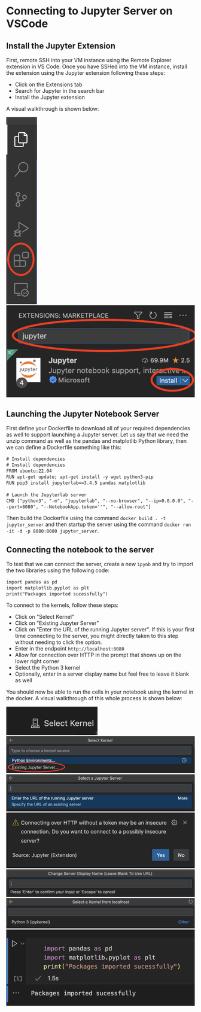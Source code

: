 # Connecting to Jupyter Server on VSCode

## Install the Jupyter Extension 

First, remote SSH into your VM instance using the Remote Explorer extension in VS Code. Once you have SSHed into the VM instance, install the extension using the Jupyter extension following these steps:
* Click on the Extensions tab
* Search for Jupyter in the search bar
* Install the Jupyter extension

A visual walkthrough is shown below:

<img src="extension-tab.png">

<img src="juypter-install.png">


## Launching the Jupyter Notebook Server

First define your Dockerfile to download all of your required dependencies as well to support launching a Jupyter server. Let us say that we need the unzip command as well as the pandas and matplotlib Python library, then we can define a Dockerfile something like this: 
```
# Install dependencies
# Install dependencies
FROM ubuntu:22.04
RUN apt-get update; apt-get install -y wget python3-pip
RUN pip3 install jupyterlab==3.4.5 pandas matplotlib

# Launch the Jupyterlab server
CMD ["python3", "-m", "jupyterlab", "--no-browser", "--ip=0.0.0.0", "--port=8080", "--NotebookApp.token=''", "--allow-root"]
```

Then build the Dockerfile using the command `docker build . -t jupyter_server` and then startup the server using the command `docker run -it -d -p 8080:8080 jupyter_server`.

## Connecting the notebook to the server

To test that we can connect the server, create a new `ipynb` and try to import the two libraries using the following code: 
```
import pandas as pd
import matplotlib.pyplot as plt
print("Packages imported sucessfully")
```

To connect to the kernels, follow these steps:
* Click on "Select Kernel"
* Click on "Existing Jupyter Server"
* Click on "Enter the URL of the running Jupyter server". If this is your first time connecting to the server, you might directly taken to this step without needing to click the option.
* Enter in the endpoint `http://localhost:8080`
* Allow for connection over HTTP in the prompt that shows up on the lower right corner
* Select the Python 3 kernel 
* Optionally, enter in a server display name but feel free to leave it blank as well

You should now be able to run the cells in your notebook using the kernel in the docker. A visual walkthrough of this whole process is shown below:

<img src="select-kernel.png">

<img src="existing-server.png">

<img src="select-server.png">

<img src="http-allow.png">

<img src="server-display-name.png">

<img src="python3-kernel-select.png">

<img src="import-sucess.png">
